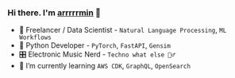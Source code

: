 ### Hi there. I'm [arrrrrmin](https://arrrrrmin.netlify.app) 👋

- 🚀 Freelancer / Data Scientist - `Natural Language Processing`, `ML Workflows`
- 🐍 Python Developer - `PyTorch`, `FastAPI`, `Gensim`
- 🎛️ Electronic Music Nerd - `Techno what else 🤷‍♂️`
- 🌱 I’m currently learning `AWS CDK`, `GraphQL`, `OpenSearch`

<!--
**arrrrrmin/arrrrrmin** is a ✨ _special_ ✨ repository because its `README.md` (this file) appears on your GitHub profile.

Here are some ideas to get you started:

- 🔭 I’m currently working on ...
- 🌱 I’m currently learning ...
- 👯 I’m looking to collaborate on ...
- 🤔 I’m looking for help with ...
- 💬 Ask me about ...
- 📫 How to reach me: ...
- 😄 Pronouns: ...
- ⚡ Fun fact: ...
-->

